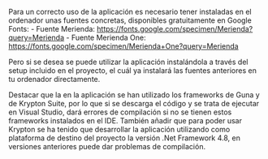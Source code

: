 Para un correcto uso de la aplicación es necesario tener instaladas en el ordenador unas fuentes concretas, disponibles gratuitamente en Google Fonts:
	- Fuente Merienda: https://fonts.google.com/specimen/Merienda?query=Merienda
	- Fuente Merienda One: https://fonts.google.com/specimen/Merienda+One?query=Merienda

Pero si se desea se puede utilizar la aplicación instalándola a través del setup incluido en el proyecto, el cuál ya instalará las fuentes anteriores en tu ordenador 
directamente.

Destacar que la en la aplicación se han utilizado los frameworks de Guna y de Krypton Suite, por lo que si se descarga el código y se trata de ejecutar en Visual Studio,
dará errores de compilación si no se tienen estos frameworks instalados en el IDE. También añadir que para poder usar Krypton se ha tenido que desarrollar la aplicación
utilizando como plataforma de destino del proyecto la versión .Net Framework 4.8, en versiones anteriores puede dar problemas de compilación.
